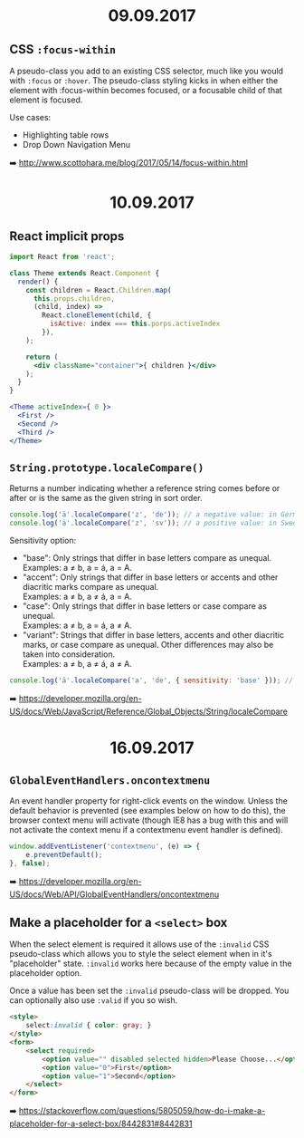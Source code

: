 <h1 align="center">09.09.2017</h1>

## CSS `:focus-within`

A pseudo-class you add to an existing CSS selector, much like you would with `:focus` or `:hover`. The pseudo-class styling kicks in when either the element with :focus-within becomes focused, or a focusable child of that element is focused.

Use cases:
- Highlighting table rows
- Drop Down Navigation Menu

:arrow_right: http://www.scottohara.me/blog/2017/05/14/focus-within.html

<h1 align="center">10.09.2017</h1>

## React implicit props

```jsx
import React from 'react';

class Theme extends React.Component {
  render() {
    const children = React.Children.map(
      this.props.children, 
      (child, index) => 
        React.cloneElement(child, { 
          isActive: index === this.porps.activeIndex 
        }),
    );

    return (
      <div className="container">{ children }</div>
    );
  }
}

<Theme activeIndex={ 0 }>
  <First />
  <Second />
  <Third />
</Theme>
```

## `String.prototype.localeCompare()`

Returns a number indicating whether a reference string comes before or after or is the same as the given string in sort order.

```js
console.log('ä'.localeCompare('z', 'de')); // a negative value: in German, ä sorts before z
console.log('ä'.localeCompare('z', 'sv')); // a positive value: in Swedish, ä sorts after z
```

Sensitivity option:
- "base": Only strings that differ in base letters compare as unequal.  
Examples: a ≠ b, a = á, a = A.
- "accent": Only strings that differ in base letters or accents and other diacritic marks compare as unequal.  
Examples: a ≠ b, a ≠ á, a = A.
- "case": Only strings that differ in base letters or case compare as unequal.  
Examples: a ≠ b, a = á, a ≠ A.
- "variant": Strings that differ in base letters, accents and other diacritic marks, or case compare as unequal. Other differences may also be taken into consideration.  
Examples: a ≠ b, a ≠ á, a ≠ A.

```js
console.log('ä'.localeCompare('a', 'de', { sensitivity: 'base' })); // 0: ä has a as the base letter
```

:arrow_right: https://developer.mozilla.org/en-US/docs/Web/JavaScript/Reference/Global_Objects/String/localeCompare

<h1 align="center">16.09.2017</h1>

## `GlobalEventHandlers.oncontextmenu`

An event handler property for right-click events on the window. Unless the default behavior is prevented (see examples below on how to do this), the browser context menu will activate (though IE8 has a bug with this and will not activate the context menu if a contextmenu event handler is defined).

```js
window.addEventListener('contextmenu', (e) => {
    e.preventDefault();
}, false);
```

:arrow_right: https://developer.mozilla.org/en-US/docs/Web/API/GlobalEventHandlers/oncontextmenu

## Make a placeholder for a `<select>` box

When the select element is required it allows use of the `:invalid` CSS pseudo-class which allows you to style the select element when in it's "placeholder" state. `:invalid` works here because of the empty value in the placeholder option.

Once a value has been set the `:invalid` pseudo-class will be dropped. You can optionally also use `:valid` if you so wish.

```html
<style>
    select:invalid { color: gray; }
</style>
<form>
    <select required>
        <option value="" disabled selected hidden>Please Choose...</option>
        <option value="0">First</option>
        <option value="1">Second</option>
    </select>
</form>
```

:arrow_right: https://stackoverflow.com/questions/5805059/how-do-i-make-a-placeholder-for-a-select-box/8442831#8442831
